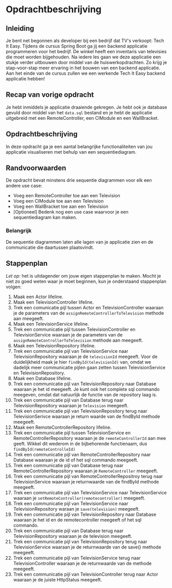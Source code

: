 # Opdrachtbeschrijving

## Inleiding

Je bent net begonnen als developer bij een bedrijf dat TV's verkoopt: Tech It Easy. Tijdens de cursus Spring Boot ga jij een backend applicatie programmeren voor het bedrijf. De winkel heeft een inventaris van televisies die moet worden bijgehouden. Na iedere les gaan we deze applicatie een stukje verder uitbouwen door middel van de huiswerkopdrachten. Zo krijg je stap-voor-stap meer ervaring in het bouwen van een backend applicatie. Aan het einde van de cursus zullen we een werkende Tech It Easy backend applicatie hebben!

## Recap van vorige opdracht

Je hebt inmiddels je applicatie draaiende gekregen. Je hebt ook je database gevuld door middel van het `data.sql` bestand en je hebt de applicatie uitgebreid met een RemoteController, een CIModule en een WallBracket.

## Opdrachtbeschrijving
In deze opdracht ga je een aantal belangrijke functionaliteiten van jou applicatie visualiseren met behulp van een sequentiediagram.

## Randvoorwaarden

De opdracht bevat minstens drie sequentie diagrammen voor elk een andere use case:
- Voeg een RemoteController toe aan een Television
- Voeg een CIModule toe aan een Television
- Voeg een WallBracket toe aan een Television
- [Optioneel] Bedenk nog een use case waarvoor je een sequentiediagram kan maken.

### Belangrijk

De sequentie diagrammen laten alle lagen van je applicatie zien en de communicatie die daartussen plaatsvindt.

## Stappenplan

_Let op_: het is uitdagender om jouw eigen stappenplan te maken. Mocht je niet zo goed weten waar je moet beginnen, kun je onderstaand stappenplan volgen:

1. Maak een Actor lifeline.
2. Maak een TelevisionController lifeline.
3. Trek een comunicatie pijl tussen Actor en TelevisionController waaraan je de parameters van de `assignRemoteControllerToTelevision` methode aan meegeeft.
4. Maak een TelevisionService lifeline.
5. Trek een communicatie pijl tussen TelevisionController en TelevisionService waaraan je de parameters van de `assignRemoteControllerToTelevision` methode aan meegeeft.
6. Maak een TelevisionRepository lifeline.
7. Trek een communicatie pijl van TelevisionService naar TelevisionRepository waaraan je de `televisionId` meegeeft. Voor de duidelijkheid maak je hier `findById(televisionId)` van, omdat we dadelijk meer communicatie pijlen gaan zetten tussen TelevisionService en TelevisionRepository.
8. Maak een Database lifeline.
9. Trek een communicatie pijl van TelevisionRepository naar Database waaraan je het id meegeeft. Je kunt ook het complete sql commando meegeven, omdat dat natuurlijk de functie van de repository laag is.
10. Trek een communicatie pijl van Database terug naar TelevisionRepository waaraan je `Television` meegeeft.
11. Trek een communicatie pijl van TelevisionRepository terug naar TelevisionSerivce waaraan je return waarde van de findById methode meegeeft.
12. Maak een RemoteControllerRepository lifeline.
13. Trek een communicatie pijl tussen TelevisionService en RemoteControllerRepository waaraan je de `remoteControllerId` aan mee geeft. Wikkel dit wederom in de bijbehorende functienaam, dus `findById(remoteControlleId)`
14. Trek een communicatie pijl van RemoteControllerRepository naar Database waaraan je de id of het sql commando meegeeft.
15. Trek een communicatie pijl van Database terug naar RemoteControllerRepository waaraan je `RemoteController` meegeeft.
16. Trek een communicatie pijl van RemoteControllerRepositroy terug naar TelevisionService waaraan je returnwaarde van de findById methode meegeeft.
17. Trek een communicatie pijl van TelevisionService naar TelevisionService waaraan je `setRemoteController(remotecontroller)` meegeeft.
18. Trek een communicatie pijl van TelevisionService naar TelevisionRepository waraan je `save(television)` meegeeft.
19. Trek een communicatie pijl van TelevisionRepository naar Database waaraan je het id en de remotecontroller meegeeft of het sql commando.
20. Trek een communicatie pijl van Database terug naar TelevisionRepository waaraan je de television meegeeft.
21. Trek een communicatie pijl van TelevisionRepository terug naar TelevisionService waaraan je de returnwaarde van de save() methode meegeeft.
22. Trek een communicatie pijl van TelevisionService terug naar TelevisionController waaraan je de returnwaarde van de methode meegeeft.
23. Trek een communicatie pijl van TelevisionController terug naar Actor waaraan je de juiste HttpStatus meegeeft.
